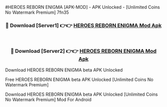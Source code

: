 #HEROES REBORN ENIGMA [APK-MOD] - APK Unlocked - [Unlimited Coins No Watermark Premium] 7fn35



<div align="center">

<h3>🔴 Download [Server1] 👉👉 <a href="https://momento.my/?title=HEROES_REBORN_ENIGMA">HEROES REBORN ENIGMA Mod Apk</a></h3><br>

<h3>🔴 Download [Server2] 👉👉 <a href="https://momento.my/?title=HEROES_REBORN_ENIGMA">HEROES REBORN ENIGMA Mod Apk</a></h3>
</div>



Download HEROES REBORN ENIGMA beta APK Unlocked

Free HEROES REBORN ENIGMA beta APK Unlocked [Unlimited Coins No Watermark Premium]

Download HEROES REBORN ENIGMA beta APK Unlocked [Unlimited Coins No Watermark Premium] Mod For Android
